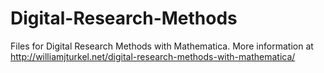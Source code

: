 Digital-Research-Methods
========================

Files for Digital Research Methods with Mathematica. More information at http://williamjturkel.net/digital-research-methods-with-mathematica/
